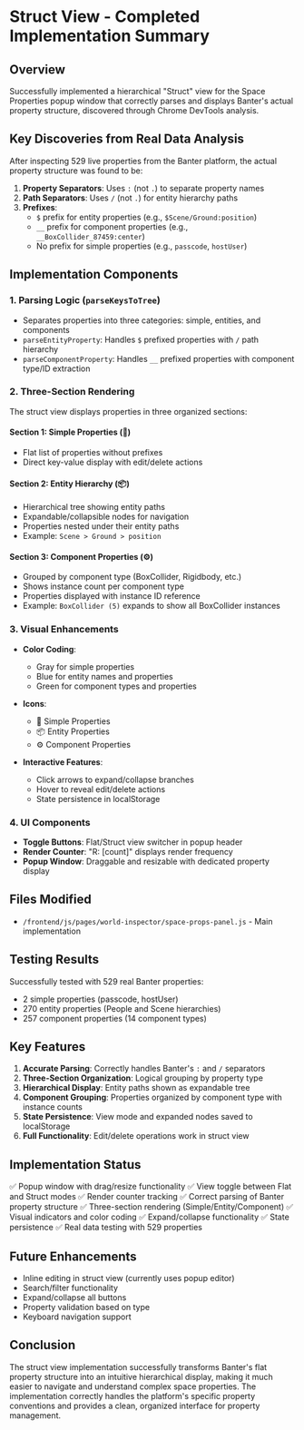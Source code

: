 # Struct View - Completed Implementation Summary

## Overview
Successfully implemented a hierarchical "Struct" view for the Space Properties popup window that correctly parses and displays Banter's actual property structure, discovered through Chrome DevTools analysis.

## Key Discoveries from Real Data Analysis
After inspecting 529 live properties from the Banter platform, the actual property structure was found to be:

1. **Property Separators**: Uses `:` (not `.`) to separate property names
2. **Path Separators**: Uses `/` (not `.`) for entity hierarchy paths
3. **Prefixes**:
   - `$` prefix for entity properties (e.g., `$Scene/Ground:position`)
   - `__` prefix for component properties (e.g., `__BoxCollider_87459:center`)
   - No prefix for simple properties (e.g., `passcode`, `hostUser`)

## Implementation Components

### 1. Parsing Logic (`parseKeysToTree`)
- Separates properties into three categories: simple, entities, and components
- `parseEntityProperty`: Handles `$` prefixed properties with `/` path hierarchy
- `parseComponentProperty`: Handles `__` prefixed properties with component type/ID extraction

### 2. Three-Section Rendering
The struct view displays properties in three organized sections:

#### Section 1: Simple Properties (📝)
- Flat list of properties without prefixes
- Direct key-value display with edit/delete actions

#### Section 2: Entity Hierarchy (📦)
- Hierarchical tree showing entity paths
- Expandable/collapsible nodes for navigation
- Properties nested under their entity paths
- Example: `Scene > Ground > position`

#### Section 3: Component Properties (⚙️)
- Grouped by component type (BoxCollider, Rigidbody, etc.)
- Shows instance count per component type
- Properties displayed with instance ID reference
- Example: `BoxCollider (5)` expands to show all BoxCollider instances

### 3. Visual Enhancements
- **Color Coding**:
  - Gray for simple properties
  - Blue for entity names and properties
  - Green for component types and properties

- **Icons**:
  - 📝 Simple Properties
  - 📦 Entity Properties
  - ⚙️ Component Properties

- **Interactive Features**:
  - Click arrows to expand/collapse branches
  - Hover to reveal edit/delete actions
  - State persistence in localStorage

### 4. UI Components
- **Toggle Buttons**: Flat/Struct view switcher in popup header
- **Render Counter**: "R: [count]" displays render frequency
- **Popup Window**: Draggable and resizable with dedicated property display

## Files Modified
- `/frontend/js/pages/world-inspector/space-props-panel.js` - Main implementation

## Testing Results
Successfully tested with 529 real Banter properties:
- 2 simple properties (passcode, hostUser)
- 270 entity properties (People and Scene hierarchies)
- 257 component properties (14 component types)

## Key Features
1. **Accurate Parsing**: Correctly handles Banter's `:` and `/` separators
2. **Three-Section Organization**: Logical grouping by property type
3. **Hierarchical Display**: Entity paths shown as expandable tree
4. **Component Grouping**: Properties organized by component type with instance counts
5. **State Persistence**: View mode and expanded nodes saved to localStorage
6. **Full Functionality**: Edit/delete operations work in struct view

## Implementation Status
✅ Popup window with drag/resize functionality
✅ View toggle between Flat and Struct modes
✅ Render counter tracking
✅ Correct parsing of Banter property structure
✅ Three-section rendering (Simple/Entity/Component)
✅ Visual indicators and color coding
✅ Expand/collapse functionality
✅ State persistence
✅ Real data testing with 529 properties

## Future Enhancements
- Inline editing in struct view (currently uses popup editor)
- Search/filter functionality
- Expand/collapse all buttons
- Property validation based on type
- Keyboard navigation support

## Conclusion
The struct view implementation successfully transforms Banter's flat property structure into an intuitive hierarchical display, making it much easier to navigate and understand complex space properties. The implementation correctly handles the platform's specific property conventions and provides a clean, organized interface for property management.